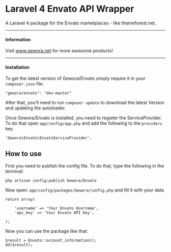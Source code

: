Laravel 4 Envato API Wrapper
======

A Laravel 4 package for the Envato marketplaces - like themeforest.net.

----------------
#### Information

Visit www.gewora.net for more awesome products!
___

#### Installation

To get the latest version of Gewora/Envato simply require it in your `composer.json` file.

```
"gewora/envato": "dev-master"
```

After that, you'll need to run `composer update` to download the latest Version and updating the autoloader.

Once Gewora/Envato is installed, you need to register the ServiceProvider. To do that open `app/config/app.php` and add the following to the `providers` key.

```
'Gewora\Envato\EnvatoServiceProvider',
```

## How to use
First you need to publish the config file. To do that, type the following in the terminal:

```
php artisan config:publish Gewora/Envato
```

Now open: `app/config/packages/Gewora/config.php` and fill it with your data

```
return array(

    'username' => 'Your Envato Username',
    'api_key' => 'Your Envato API Key',

);
```

Now you can use the package like that:

```
$result = Envato::account_information();
dd($result);
```
